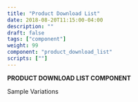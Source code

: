 ```yaml
---
title: "Product Download List"
date: 2018-08-20T11:15:00-04:00
description: ""
draft: false
tags: ["component"]
weight: 99
component: "product_download_list"
scripts: [""]
---
```


__PRODUCT DOWNLOAD LIST COMPONENT__

Sample Variations
